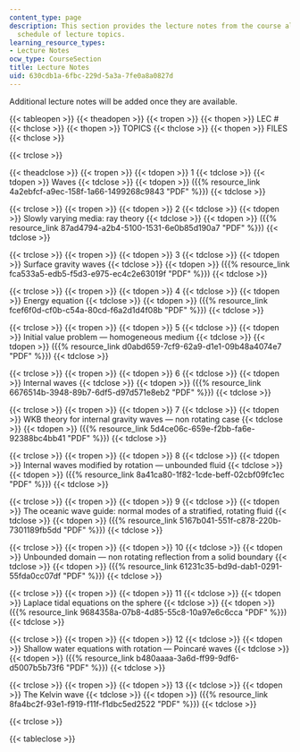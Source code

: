```yaml
---
content_type: page
description: This section provides the lecture notes from the course along with the
  schedule of lecture topics.
learning_resource_types:
- Lecture Notes
ocw_type: CourseSection
title: Lecture Notes
uid: 630cdb1a-6fbc-229d-5a3a-7fe0a8a0827d
---
```


Additional lecture notes will be added once they are available.

{{< tableopen >}}
{{< theadopen >}}
{{< tropen >}}
{{< thopen >}}
LEC #
{{< thclose >}}
{{< thopen >}}
TOPICS
{{< thclose >}}
{{< thopen >}}
FILES
{{< thclose >}}

{{< trclose >}}

{{< theadclose >}}
{{< tropen >}}
{{< tdopen >}}
1
{{< tdclose >}}
{{< tdopen >}}
Waves
{{< tdclose >}}
{{< tdopen >}}
({{% resource_link 4a2ebfcf-a9ec-158f-1a66-1499268c9843 "PDF" %}})
{{< tdclose >}}

{{< trclose >}}
{{< tropen >}}
{{< tdopen >}}
2
{{< tdclose >}}
{{< tdopen >}}
Slowly varying media: ray theory
{{< tdclose >}}
{{< tdopen >}}
({{% resource_link 87ad4794-a2b4-5100-1531-6e0b85d190a7 "PDF" %}})
{{< tdclose >}}

{{< trclose >}}
{{< tropen >}}
{{< tdopen >}}
3
{{< tdclose >}}
{{< tdopen >}}
Surface gravity waves
{{< tdclose >}}
{{< tdopen >}}
({{% resource_link fca533a5-edb5-f5d3-e975-ec4c2e63019f "PDF" %}})
{{< tdclose >}}

{{< trclose >}}
{{< tropen >}}
{{< tdopen >}}
4
{{< tdclose >}}
{{< tdopen >}}
Energy equation
{{< tdclose >}}
{{< tdopen >}}
({{% resource_link fcef6f0d-cf0b-c54a-80cd-f6a2d1d4f08b "PDF" %}})
{{< tdclose >}}

{{< trclose >}}
{{< tropen >}}
{{< tdopen >}}
5
{{< tdclose >}}
{{< tdopen >}}
Initial value problem — homogeneous medium
{{< tdclose >}}
{{< tdopen >}}
({{% resource_link d0abd659-7cf9-62a9-d1e1-09b48a4074e7 "PDF" %}})
{{< tdclose >}}

{{< trclose >}}
{{< tropen >}}
{{< tdopen >}}
6
{{< tdclose >}}
{{< tdopen >}}
Internal waves
{{< tdclose >}}
{{< tdopen >}}
({{% resource_link 6676514b-3948-89b7-6df5-d97d571e8eb2 "PDF" %}})
{{< tdclose >}}

{{< trclose >}}
{{< tropen >}}
{{< tdopen >}}
7
{{< tdclose >}}
{{< tdopen >}}
WKB theory for internal gravity waves — non rotating case
{{< tdclose >}}
{{< tdopen >}}
({{% resource_link 5d4ce06c-659e-f2bb-fa6e-92388bc4bb41 "PDF" %}})
{{< tdclose >}}

{{< trclose >}}
{{< tropen >}}
{{< tdopen >}}
8
{{< tdclose >}}
{{< tdopen >}}
Internal waves modified by rotation — unbounded fluid
{{< tdclose >}}
{{< tdopen >}}
({{% resource_link 8a41ca80-1f82-1cde-beff-02cbf09fc1ec "PDF" %}})
{{< tdclose >}}

{{< trclose >}}
{{< tropen >}}
{{< tdopen >}}
9
{{< tdclose >}}
{{< tdopen >}}
The oceanic wave guide: normal modes of a stratified, rotating fluid
{{< tdclose >}}
{{< tdopen >}}
({{% resource_link 5167b041-551f-c878-220b-7301189fb5dd "PDF" %}})
{{< tdclose >}}

{{< trclose >}}
{{< tropen >}}
{{< tdopen >}}
10
{{< tdclose >}}
{{< tdopen >}}
Unbounded domain — non rotating reflection from a solid boundary
{{< tdclose >}}
{{< tdopen >}}
({{% resource_link 61231c35-bd9d-dab1-0291-55fda0cc07df "PDF" %}})
{{< tdclose >}}

{{< trclose >}}
{{< tropen >}}
{{< tdopen >}}
11
{{< tdclose >}}
{{< tdopen >}}
Laplace tidal equations on the sphere
{{< tdclose >}}
{{< tdopen >}}
({{% resource_link 9684358a-07b8-4d85-55c8-10a97e6c6cca "PDF" %}})
{{< tdclose >}}

{{< trclose >}}
{{< tropen >}}
{{< tdopen >}}
12
{{< tdclose >}}
{{< tdopen >}}
Shallow water equations with rotation — Poincaré waves
{{< tdclose >}}
{{< tdopen >}}
({{% resource_link b480aaaa-3a6d-ff99-9df6-d5007b5b73f6 "PDF" %}})
{{< tdclose >}}

{{< trclose >}}
{{< tropen >}}
{{< tdopen >}}
13
{{< tdclose >}}
{{< tdopen >}}
The Kelvin wave
{{< tdclose >}}
{{< tdopen >}}
({{% resource_link 8fa4bc2f-93e1-f919-f11f-f1dbc5ed2522 "PDF" %}})
{{< tdclose >}}

{{< trclose >}}

{{< tableclose >}}